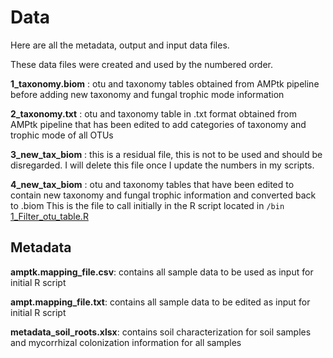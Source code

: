 # Data

Here are all the metadata, output and input data files. 

These data files were created and used by the numbered order. 


**1_taxonomy.biom** : otu and taxonomy tables obtained from AMPtk pipeline before adding new taxonomy and fungal trophic mode information

**2_taxonomy.txt** : otu and taxonomy table in .txt format obtained from AMPtk pipeline that has been edited to add categories of 
   taxonomy and trophic mode of all OTUs 

**3_new_tax_biom** : this is a residual file, this is not to be used and should be disregarded. I will delete this file once I update the numbers in my scripts. 

**4_new_tax_biom** : otu and taxonomy tables that have been edited to contain new taxonomy and fungal trophic information and converted back to .biom
   This is the file to call initially in the R script located in `/bin` [1_Filter_otu_table.R](https://github.com/bc-anaisabel/juniperus_paper/tree/master/bin/1_Filter_otu_table.R)
   
   

## Metadata 

**amptk.mapping_file.csv**: contains all sample data to be used as input for initial R script 

**ampt.mapping_file.txt**: contains all sample data to be edited as input for initial R script 

**metadata_soil_roots.xlsx**: contains soil characterization for soil samples and mycorrhizal colonization information for all samples 



